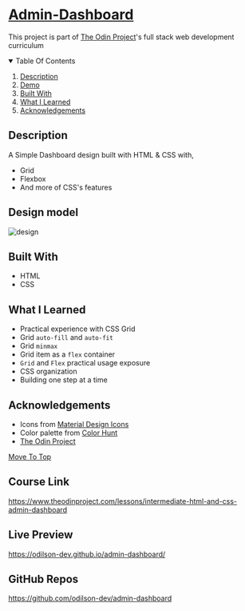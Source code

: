 # [Admin-Dashboard](https://www.theodinproject.com/paths/full-stack-ruby-on-rails/courses/intermediate-html-and-css/lessons/admin-dashboard)

This project is part of [The Odin Project](https://theodinproject.com)'s full stack web development curriculum

<details open="open">
  <summary>Table Of Contents</summary>
  <ol>
    <li>
      <a href="#description">Description</a>
    </li>
    <li>
      <a href="#design">Demo</a>
    </li>
    <li>
      <a href="#built-with">Built With</a>
    </li>
     <li>
      <a href="#what-i-learned">What I Learned</a>
    </li>
     <li>
      <a href="#acknowledgements">Acknowledgements</a>
    </li>
  </ol>
</details>

## Description

A Simple Dashboard design built with HTML & CSS with,

- Grid
- Flexbox
- And more of CSS's features

## Design model

![design](./design/dashboard-project.png)

## Built With

- HTML
- CSS

## What I Learned

- Practical experience with CSS Grid
- Grid `auto-fill` and `auto-fit`
- Grid `minmax`
- Grid item as a `flex` container
- `Grid` and `Flex` practical usage exposure
- CSS organization
- Building one step at a time

## Acknowledgements

- Icons from [Material Design Icons](https://materialdesignicons.com/)
- Color palette from [Color Hunt](https://colorhunt.co/palette/222831393e4600adb5eeeeee)
- [The Odin Project](https://theodinproject.com)

[Move To Top](#Admin-Dashboard)

## Course Link

https://www.theodinproject.com/lessons/intermediate-html-and-css-admin-dashboard

## Live Preview

https://odilson-dev.github.io/admin-dashboard/

## GitHub Repos

https://github.com/odilson-dev/admin-dashboard
